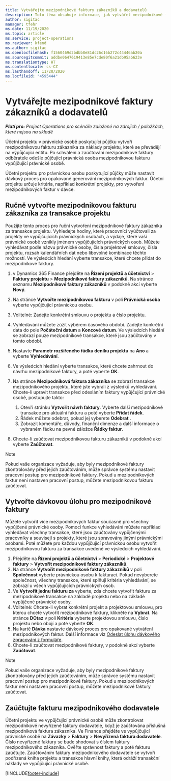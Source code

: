 ```yaml
---
title: Vytvářejte mezipodnikové faktury zákazníků a dodavatelů
description: Toto téma obsahuje informace, jak vytvářet mezipodnikové faktury zákazníků a dodavatel.
author: sigitac
manager: tfehr
ms.date: 11/19/2020
ms.topic: article
ms.service: project-operations
ms.reviewer: kfend
ms.author: sigitac
ms.openlocfilehash: f1560469d2bdbb8e81dc26c16b272c44446ab20a
ms.sourcegitcommit: addbe0647619413e85e7cde80f6a21db95ab623e
ms.translationtype: HT
ms.contentlocale: cs-CZ
ms.lasthandoff: 11/20/2020
ms.locfileid: "4595444"
---
```

# <a name="create-intercompany-customer-and-vendor-invoices"></a>Vytvářejte mezipodnikové faktury zákazníků a dodavatelů

_**Platí pro:** Project Operations pro scénáře založené na zdrojích / položkách, které nejsou na skladě_

Účetní projektu v právnické osobě poskytující půjčku vytvoří mezipodnikovou fakturu zákazníka za náklady projektu, které se převádějí na výpůjčující entitu. Po schválení a zaúčtování mezipodnikové faktury odběratele odešle půjčující právnická osoba mezipodnikovou fakturu vypůjčující právnické osobě.

Účetní projektu pro právnickou osobu poskytující půjčky může nastavit dávkový proces pro opakované generování mezipodnikových faktur. Účetní projektu určuje kritéria, například konkrétní projekty, pro vytvoření mezipodnikových faktur v dávce.

## <a name="manually-create-an-intercompany-customer-invoice-for-project-transactions"></a>Ručně vytvořte mezipodnikovou fakturu zákazníka za transakce projektu 

Použijte tento proces pro řuční vytvoření mezipodnikové faktury zákazníka za transakce projektu. Vyhledejte hodiny, které pracovníci vyúčtovali za projekty ve vypůjčujících právnických osobách, a výdaje, které vaší právnické osobě vznikly jménem vypůjčujících právnických osob. Můžete vyhledávat podle názvu právnické osoby, čísla projektové smlouvy, čísla projektu, rozsah kalendářních dat nebo libovolné kombinace těchto možností. Ve výsledcích hledání vyberte transakce, které chcete přidat do mezipodnikové faktury.

1. v Dynamics 365 Finance přejděte na **Řízení projektů a účetnictví** > **Faktury projektu** > **Mezipodnikové faktury zákazníků**. Na stránce seznamu **Mezipodnikové faktury zákazníků** v podokně akcí vyberte **Nový.**
2. Na stránce **Vytvořte mezipodnikovou fakturu** v poli **Právnická osoba** vyberte vypůjčující právnickou osobu.
3. Volitelné: Zadejte konkrétní smlouvu o projektu a číslo projektu.
4. Vyhledávání můžete zúžit výběrem časového období. Zadejte konkrétní data do pole **Počáteční datum** a **Koncové datum**. Ve výsledcích hledání se zobrazí pouze mezipodnikové transakce, které jsou zaúčtovány v tomto období.
5. Nastavte **Parametr rozšířeného řádku deníku projektu** na **Ano** a vyberte **Vyhledávání**.
6. Ve výsledcích hledání vyberte transakce, které chcete zahrnout do návrhu mezipodnikové faktury, a poté vyberte **OK**.
7. Na stránce **Mezipodniková faktura zákazníka** se zobrazí transakce mezipodnikového projektu, které jste vybrali z výsledků vyhledávání. Chcete-li upravit transakce před odesláním faktury vypůjčující právnické osobě, postupujte takto:
  
    1. Otevři stránku **Vytvořit návrh faktury**. Vyberte další mezipodnikové transakce pro aktuální fakturu a poté vyberte **Přidat řádek**.
    2. Řádek můžete odebrat, pokud jej vyberete **Odebrat** .
    3. Zobrazit komentáře, důvody, finanční dimenze a další informace o vybraném řádku na pevné záložce **Řádky faktur**.
    
8. Chcete-li zaúčtovat mezipodnikovou fakturu zákazníků v podokně akcí vyberte **Zaúčtovat**.

> [!NOTE]
> Pokud vaše organizace vyžaduje, aby byly mezipodnikové faktury zkontrolovány před jejich zaúčtováním, může správce systému nastavit pracovní postup pro mezipodnikové faktury. Pokud u mezipodnikových faktur není nastaven pracovní postup, můžete mezipodnikovou fakturu zaúčtovat.

## <a name="create-a-batch-job-for-intercompany-invoices"></a>Vytvořte dávkovou úlohu pro mezipodnikové faktury

Můžete vytvořit více mezipodnikových faktur současně pro všechny vypůjčené právnické osoby. Pomocí funkce vyhledávání můžete například vyhledávat všechny transakce, které jsou zaúčtovány vypůjčenými pracovníky a souvisejí s projekty, které jsou spravovány jinými právnickými osobami. Poté můžete pro každou vypůjčující právnickou osobu vytvořit mezipodnikovou fakturu za transakce uvedené ve výsledcích vyhledávání.

1. Přejděte na **Řízení projektů a účetnictví** > **Periodické** > **Projektové faktury** > **Vytvořit mezipodnikové faktury zákazníků**.
2. Na stránce **Vytvořit mezipodnikové faktury zákazníků** v poli **Společnost** vyberte právnickou osobu k fakturaci. Pokud nevyberete společnost, všechny transakce, které splňují kritéria vyhledávání, se zobrazí u všech vypůjčujících právnických osob.
3. Ve **Vytvořit jednu fakturu za** vyberte, zda chcete vytvořit fakturu za mezipodnikové transakce na základě projektu nebo na základě vypůjčené právnické osoby.
4. Volitelné: Chcete-li vybrat konkrétní projekt a projektovou smlouvu, pro kterou chcete vytvořit mezipodnikové faktury, klikněte na **Vybrat**. Na stránce **DOtaz** v poli **Kritéria** vyberte projektovou smlouvu, číslo projektu nebo obojí a poté vyberte **OK**.
5. Na kartě **Dávka** nastavte dávkový proces pro opakované vytváření mezipodnikových faktur. Další informace viz [Odeslat úlohu dávkového zpracování z formuláře](https://docs.microsoft.com/dynamicsax-2012/appuser-itpro/submit-a-batch-processing-job-from-a-form).
6. Chcete-li zaúčtovat mezipodnikové faktury, v podokně akcí vyberte **Zaúčtovat**.

> [!NOTE]
> Pokud vaše organizace vyžaduje, aby byly mezipodnikové faktury zkontrolovány před jejich zaúčtováním, může správce systému nastavit pracovní postup pro mezipodnikové faktury. Pokud u mezipodnikových faktur není nastaven pracovní postup, můžete mezipodnikové faktury zaúčtovat.

## <a name="post-the-intercompany-vendor-invoice"></a>Zaúčtujte fakturu mezipodnikového dodavatele

Účetní projektu ve vypůjčující právnické osobě může zkontrolovat mezipodnikové nevyřízené faktury dodavatele, když je zaúčtována příslušná mezipodniková faktura zákazníka. Ve Finance přejděte ve vypůjčující právnické osobě na **Závazky** > **Faktury** > **Nevyřízená faktura dodavatele**. Číslo nevyřízené faktury se bude shodovat s číslem faktury mezipodnikového zákazníka. Ověřte správnost faktury a poté fakturu zaúčtujte. Zaúčtováním faktury mezipodnikového dodavatele se vytvoří podřízená kniha projektu a transakce hlavní knihy, která odráží transakční náklady ve vypůjčující právnické osobě.


[!INCLUDE[footer-include](../includes/footer-banner.md)]
